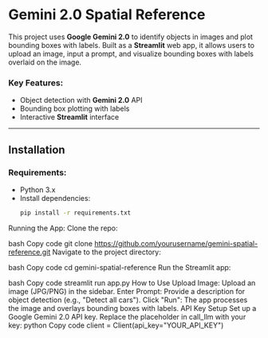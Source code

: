# Gemini 2.0 Spatial Reference

This project uses **Google Gemini 2.0** to identify objects in images and plot bounding boxes with labels. Built as a **Streamlit** web app, it allows users to upload an image, input a prompt, and visualize bounding boxes with labels overlaid on the image.

### Key Features:
- Object detection with **Gemini 2.0** API
- Bounding box plotting with labels
- Interactive **Streamlit** interface

---

## Installation

### Requirements:
- Python 3.x
- Install dependencies:
  ```bash
  pip install -r requirements.txt
Running the App:
Clone the repo:

bash
Copy code
git clone https://github.com/yourusername/gemini-spatial-reference.git
Navigate to the project directory:

bash
Copy code
cd gemini-spatial-reference
Run the Streamlit app:

bash
Copy code
streamlit run app.py
How to Use
Upload Image: Upload an image (JPG/PNG) in the sidebar.
Enter Prompt: Provide a description for object detection (e.g., "Detect all cars").
Click "Run": The app processes the image and overlays bounding boxes with labels.
API Key Setup
Set up a Google Gemini 2.0 API key.
Replace the placeholder in call_llm with your key:
python
Copy code
client = Client(api_key="YOUR_API_KEY")

